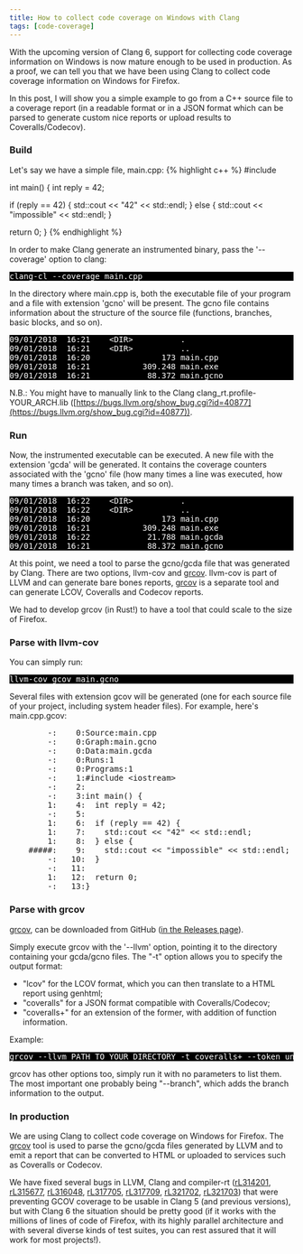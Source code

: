 ```yaml
---
title: How to collect code coverage on Windows with Clang
tags: [code-coverage]
---
```


With the upcoming version of Clang 6, support for collecting code coverage information on Windows is now  mature enough to be used in production. As a proof, we can tell you that we have been using Clang to collect code coverage information on Windows for Firefox.

In this post, I will show you a simple example to go from a C++ source file to a coverage report (in a readable format or in a JSON format which can be parsed to generate custom nice reports or upload results to Coveralls/Codecov).

### Build
Let's say we have a simple file, main.cpp:
{% highlight c++ %}
#include <iostream>

int main() {
  int reply = 42;

  if (reply == 42) {
    std::cout << "42" << std::endl;
  } else {
    std::cout << "impossible" << std::endl;
  }

  return 0;
}
{% endhighlight %}

In order to make Clang generate an instrumented binary, pass the '-\-coverage' option to clang:
<pre style="background-color:black;color:white;">
clang-cl --coverage main.cpp
</pre>

In the directory where main.cpp is, both the executable file of your program and a file with extension 'gcno' will be present. The gcno file contains information about the structure of the source file (functions, branches, basic blocks, and so on).

<pre style="background-color:black;color:white;">
09/01/2018  16:21    &lt;DIR&gt;          .
09/01/2018  16:21    &lt;DIR&gt;          ..
09/01/2018  16:20               173 main.cpp
09/01/2018  16:21           309.248 main.exe
09/01/2018  16:21            88.372 main.gcno
</pre>

N.B.: You might have to manually link to the Clang clang_rt.profile-YOUR_ARCH.lib ([https://bugs.llvm.org/show_bug.cgi?id=40877](https://bugs.llvm.org/show_bug.cgi?id=40877)).

### Run
Now, the instrumented executable can be executed. A new file with the extension 'gcda' will be generated. It contains the coverage counters associated with the 'gcno' file (how many times a line was executed, how many times a branch was taken, and so on).

<pre style="background-color:black;color:white;">
09/01/2018  16:22    &lt;DIR&gt;          .
09/01/2018  16:22    &lt;DIR&gt;          ..
09/01/2018  16:20               173 main.cpp
09/01/2018  16:21           309.248 main.exe
09/01/2018  16:22            21.788 main.gcda
09/01/2018  16:21            88.372 main.gcno
</pre>

At this point, we need a tool to parse the gcno/gcda file that was generated by Clang. There are two options, llvm-cov and [grcov](https://github.com/marco-c/grcov). llvm-cov is part of LLVM and can generate bare bones reports, [grcov](https://github.com/marco-c/grcov) is a separate tool and can generate LCOV, Coveralls and Codecov reports.

We had to develop grcov (in Rust!) to have a tool that could scale to the size of Firefox.

### Parse with llvm-cov
You can simply run:
<pre style="background-color:black;color:white;">
llvm-cov gcov main.gcno
</pre>

Several files with extension gcov will be generated (one for each source file of your project, including system header files).
For example, here's main.cpp.gcov:
<pre>
        -:    0:Source:main.cpp
        -:    0:Graph:main.gcno
        -:    0:Data:main.gcda
        -:    0:Runs:1
        -:    0:Programs:1
        -:    1:#include &lt;iostream&gt;
        -:    2:
        -:    3:int main() {
        1:    4:  int reply = 42;
        -:    5:
        1:    6:  if (reply == 42) {
        1:    7:    std::cout << "42" << std::endl;
        1:    8:  } else {
    #####:    9:    std::cout << "impossible" << std::endl;
        -:   10:  }
        -:   11:
        1:   12:  return 0;
        -:   13:}
</pre>

### Parse with grcov
[grcov](https://github.com/marco-c/grcov), can be downloaded from GitHub ([in the Releases page](https://github.com/marco-c/grcov/releases)).

Simply execute grcov with the '-\-llvm' option, pointing it to the directory containing your gcda/gcno files. The "-t" option allows you to specify the output format:
- "lcov" for the LCOV format, which you can then translate to a HTML report using genhtml;
- "coveralls" for a JSON format compatible with Coveralls/Codecov;
- "coveralls+" for an extension of the former, with addition of function information.

Example:
<pre style="background-color:black;color:white;">
grcov --llvm PATH_TO_YOUR_DIRECTORY -t coveralls+ --token unused --commit-sha unused > report.json
</pre>

grcov has other options too, simply run it with no parameters to list them. The most important one probably being "-\-branch", which adds the branch information to the output.

### In production
We are using Clang to collect code coverage on Windows for Firefox. The [grcov](https://github.com/marco-c/grcov) tool is used to parse the gcno/gcda files generated by LLVM and to emit a report that can be converted to HTML or uploaded to services such as Coveralls or Codecov.

We have fixed several bugs in LLVM, Clang and compiler-rt ([rL314201](https://reviews.llvm.org/rL314201), [rL315677](https://reviews.llvm.org/rL315677), [rL316048](https://reviews.llvm.org/rL316048), [rL317705](https://reviews.llvm.org/rL317705), [rL317709](https://reviews.llvm.org/rL317709), [rL321702](https://reviews.llvm.org/rL321702), [rL321703](https://reviews.llvm.org/rL321703)) that were preventing GCOV coverage to be usable in Clang 5 (and previous versions), but with Clang 6 the situation should be pretty good (if it works with the millions of lines of code of Firefox, with its highly parallel architecture and with several diverse kinds of test suites, you can rest assured that it will work for most projects!).
